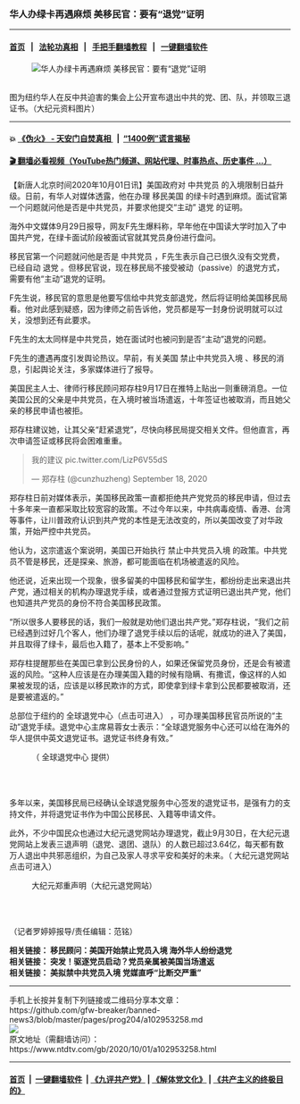 ### 华人办绿卡再遇麻烦 美移民官：要有“退党”证明
------------------------

#### [首页](https://github.com/gfw-breaker/banned-news3/blob/master/README.md) &nbsp;&nbsp;|&nbsp;&nbsp; [法轮功真相](https://github.com/begood0513/basic/blob/master/README.md)  &nbsp;&nbsp;|&nbsp;&nbsp; [手把手翻墙教程](https://github.com/gfw-breaker/guides/wiki)  &nbsp;&nbsp;|&nbsp;&nbsp; [一键翻墙软件](https://github.com/gfw-breaker/nogfw/blob/master/README.md)  



<div><div class="featured_image">
 <figure>
  <img alt="华人办绿卡再遇麻烦 美移民官：要有“退党”证明" src="https://i.ntdtv.com/assets/uploads/2020/10/c7cce20afe1d9ea784de1edbc73eecf9-600x400-800x450.jpg"/>
 </figure><br/>
 <span class="caption">
  图为纽约华人在反中共迫害的集会上公开宣布退出中共的党、团、队，并领取三退证书。（大纪元资料图片）
 </span>
</div>
</div><hr/>

#### 💥 [《伪火》 - 天安门自焚真相 ](http://158.247.195.190:10000/videos/blog/weihuo.html)&nbsp; |&nbsp; [“1400例”谎言揭秘  ](http://158.247.195.190:10000/videos/blog/jiexi1400.html)

#### [ 🎬  翻墙必看视频（YouTube热门频道、网站代理、时事热点、历史事件 ...）](https://github.com/gfw-breaker/links/blob/master/banned.md)

<div><div class="post_content" itemprop="articleBody">
 <p>
  【新唐人北京时间2020年10月01日讯】美国政府对
  <ok href="https://www.ntdtv.com/gb/中共党员.htm">
   中共党员
  </ok>
  的入境限制日益升级。日前，有华人对媒体透露，他在办理
  <ok href="https://www.ntdtv.com/gb/移民美国.htm">
   移民美国
  </ok>
  的绿卡时遇到麻烦。面试官第一个问题就问他是否是中共党员，并要求他提交“主动”
  <ok href="https://www.ntdtv.com/gb/退党.htm">
   退党
  </ok>
  的证明。
 </p>
 <p>
  海外中文媒体9月29日报导，网友F先生爆料称，早年他在中国读大学时加入了中国共产党，在绿卡面试阶段被面试官就其党员身份进行盘问。
 </p>
 <p>
  移民官第一个问题就问他是否是
  <ok href="https://www.ntdtv.com/gb/中共党员.htm">
   中共党员
  </ok>
  ，F先生表示自己已很久没有交党费，已经自动
  <ok href="https://www.ntdtv.com/gb/退党.htm">
   退党
  </ok>
  。但移民官说，现在移民局不接受被动（passive）的退党方式，需要有他“主动”退党的证明。
 </p>
 <p>
  F先生说，移民官的意思是他要写信给中共党支部退党，然后将证明给美国移民局看。他对此感到疑惑，因为律师之前告诉他，党员都是写一封身份说明就可以过关，没想到还有此要求。
 </p>
 <p>
  F先生的太太同样是中共党员，她在面试时也被问到是否“主动”退党的问题。
 </p>
 <p>
  F先生的遭遇再度引发舆论热议。早前，有关美国
  <ok href="https://www.ntdtv.com/gb/禁止中共党员入境.htm">
   禁止中共党员入境
  </ok>
  、移民的消息，引起舆论关注，多家媒体进行了报导。
 </p>
 <p>
  美国民主人士、律师行移民顾问郑存柱9月17日在推特上贴出一则重磅消息。一位美国公民的父亲是中共党员，在入境时被当场遣返，十年签证也被取消，而且她父亲的移民申请也被拒。
 </p>
 <p>
  郑存柱建议她，让其父亲“赶紧退党”，尽快向移民局提交相关文件。但他直言，再次申请签证或移民将会困难重重。
 </p>
 <blockquote class="twitter-tweet">
  <p dir="ltr" lang="zh">
   我的建议
   <ok href="https://t.co/LizP6V55dS">
    pic.twitter.com/LizP6V55dS
   </ok>
  </p>
  <p>
   — 郑存柱 (@cunzhuzheng)
   <ok href="https://twitter.com/cunzhuzheng/status/1306779110237184001?ref_src=twsrc%5Etfw">
    September 18, 2020
   </ok>
  </p>
 </blockquote>
 <p>
  <script async="" charset="utf-8" src="https://platform.twitter.com/widgets.js">
  </script>
 </p>
 <p>
 </p>
 <p>
  郑存柱日前对媒体表示，美国移民政策一直都拒绝共产党党员的移民申请，但过去十多年来一直都采取比较宽容的政策。不过今年以来，中共病毒疫情、香港、台湾等事件，让川普政府认识到共产党的本性是无法改变的，所以美国改变了对华政策，开始严控中共党员。
 </p>
 <p>
  他认为，这宗遣返个案说明，美国已开始执行
  <ok href="https://www.ntdtv.com/gb/禁止中共党员入境.htm">
   禁止中共党员入境
  </ok>
  的政策。中共党员不管是移民，还是探亲、旅游，都可能面临在机场被遣返的风险。
 </p>
 <p>
  他还说，近来出现一个现象，很多留美的中国移民和留学生，都纷纷走出来退出共产党，通过相关的机构办理退党手续，或者通过登报方式证明已退出共产党，他们也知道共产党员的身份不符合美国移民政策。
 </p>
 <p>
  “所以很多人要移民的话，我们一般就是劝他们退出共产党。”郑存柱说，“我们之前已经遇到过好几个客人，他们办理了退党手续以后的话呢，就成功的进入了美国，并且取得了绿卡，最后也入籍了，基本上不受影响。”
 </p>
 <p>
  郑存柱提醒那些在美国已拿到公民身份的人，如果还保留党员身份，还是会有被遣返的风险。“这种人应该是在办理美国入籍的时候有隐瞒、有撒谎，像这样的人如果被发现的话，应该是以移民欺诈的方式，即使拿到绿卡拿到公民都要被取消，还是要被遣返的。”
 </p>
 <p>
  总部位于纽约的
  <ok href="https://www.tuidang.org/">
   全球退党中心（点击可进入）
  </ok>
  ，可办理美国移民官员所说的“主动”退党手续。退党中心主席易蓉女士表示：“全球退党服务中心还可以给在海外的华人提供中英文退党证书。退党证书终身有效。”
 </p>
 <figure class="wp-caption alignnone" id="attachment_102953263" style="width: 600px">
  <img alt="" class="size-medium wp-image-102953263" src="https://i.ntdtv.com/assets/uploads/2020/10/1-5-600x434.jpg">
   <br/><figcaption class="wp-caption-text">
    （
    <ok href="https://www.ntdtv.com/gb/全球退党中心.htm">
     全球退党中心
    </ok>
    提供）
   </figcaption><br/>
  </img>
 </figure><br/>
 <p>
  多年以来，美国移民局已经确认全球退党服务中心签发的退党证书，是强有力的支持文件，并将退党证书作为中国公民移民、入籍等申请文件。
 </p>
 <p>
  此外，不少中国民众也通过大纪元退党网站办理退党，截止9月30日，在大纪元退党网站上发表三退声明（退党、退团、退队）的人数已超过3.64亿，每天都有数万人退出中共邪恶组织，为自己及家人寻求平安和美好的未来。（
  <ok href="https://tuidang.epochtimes.com/">
   大纪元退党网站
  </ok>
  点击可进入）
 </p>
 <figure class="wp-caption alignnone" id="attachment_102953259" style="width: 600px">
  <img alt="" class="size-medium wp-image-102953259" src="https://i.ntdtv.com/assets/uploads/2020/10/1-136-600x341-600x341.jpg">
   <br/><figcaption class="wp-caption-text">
    大纪元郑重声明（大纪元退党网站）
   </figcaption><br/>
  </img>
 </figure><br/>
 <p>
  （记者罗婷婷报导/责任编辑：范铭）
 </p>
 <p>
  <strong>
   相关链接：
   <ok href="https://www.ntdtv.com/gb/2020/09/27/a102950291.html">
    移民顾问：美国开始禁止党员入境 海外华人纷纷退党
   </ok>
   <br/>
   相关链接：
   <ok href="https://www.ntdtv.com/gb/2020/09/18/a102943596.html">
    突发！驱逐党员启动？党员亲属被美国当场遣返
   </ok>
   <br/>
   相关链接：
   <ok href="https://www.ntdtv.com/gb/2020/07/17/a102895682.html">
    美拟禁中共党员入境 党媒直呼“比断交严重”
   </ok>
  </strong>
 </p>
 <div class="single_ad">
 </div>
</div>
</div>
<hr/>
手机上长按并复制下列链接或二维码分享本文章：<br/>
https://github.com/gfw-breaker/banned-news3/blob/master/pages/prog204/a102953258.md <br/>
<a href='https://github.com/gfw-breaker/banned-news3/blob/master/pages/prog204/a102953258.md'><img src='https://github.com/gfw-breaker/banned-news3/blob/master/pages/prog204/a102953258.md.png'/></a> <br/>
原文地址（需翻墙访问）：https://www.ntdtv.com/gb/2020/10/01/a102953258.html


------------------------
#### [首页](https://github.com/gfw-breaker/banned-news3/blob/master/README.md) &nbsp;|&nbsp; [一键翻墙软件](https://github.com/gfw-breaker/nogfw/blob/master/README.md) &nbsp;| [《九评共产党》](https://github.com/gfw-breaker/9ping.md/blob/master/README.md#九评之一评共产党是什么) | [《解体党文化》](https://github.com/gfw-breaker/jtdwh.md/blob/master/README.md) | [《共产主义的终极目的》](https://github.com/gfw-breaker/gczydzjmd.md/blob/master/README.md)


<img src='http://gfw-breaker.win/banned-news3/pages/prog204/a102953258.md' width='0px' height='0px'/>